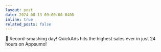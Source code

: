 ```yaml
---
layout: post
date: 2024-08-13 09:00:00-0400
inline: true
related_posts: false
---
```


🎉 Record-smashing day! QuickAds hits the highest sales ever in just 24 hours on Appsumo!